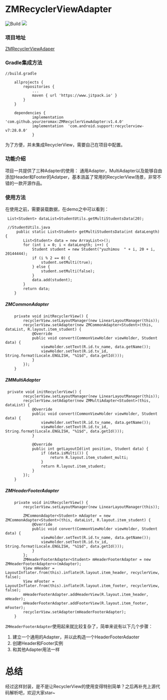 # ZMRecyclerViewAdapter

![Build](https://img.shields.io/badge/Build-v1.1.1-blue.svg)   ![](https://jitpack.io/v/yourzeromax/ZMRecyclerViewAdapter.svg)

### 项目地址
[ZMRecyclerViewAdaper](https://github.com/yourzeromax/ZMRecyclerViewAdapter/blob/master/README.md)

### Gradle集成方法

```
//build.gradle

	allprojects {
		repositories {
			...
			maven { url 'https://www.jitpack.io' }
		}
	}

	dependencies {
	        implementation 'com.github.yourzeromax:ZMRecyclerViewAdapter:v1.4.0'
	        implementation  'com.android.support:recyclerview-v7:28.0.0'
	        }
```

为了方便，并未集成RecyclerView，需要自己在项目中配置。

### 功能介绍

项目一共提供了三种Adapter的使用：
通用Adapter，MultiAdapter以及能够自由添加Header和Footer的Adatper，基本涵盖了常用的RecyclerView场景，非常不错的一款开源作品。

### 使用方法

在使用之前，需要装载数据，在demo之中可以看到：
```
 List<Student> dataList=StudentUtils.getMultiStudentsData(20);

 //StudentUtils.java
     public static List<Student> getMultiStudentsData(int dataLength) {
        List<Student> data = new ArrayList<>();
        for (int i = 0; i < dataLength; i++) {
            Student student = new Student("yuzhimou  " + i, 20 + i, 20144444);
            if (i % 2 == 0) {
                student.setMulti(true);
            } else {
                student.setMulti(false);
            }
            data.add(student);
        }
        return data;
    }
```

##### ZMCommonAdapter

```
    private void initRecyclerView() {
        recyclerView.setLayoutManager(new LinearLayoutManager(this));
        recyclerView.setAdapter(new ZMCommonAdapter<Student>(this, dataList, R.layout.item_student) {
            @Override
            public void convert(CommonViewHolder viewHolder, Student data) {
                viewHolder.setText(R.id.tv_name, data.getName());
                viewHolder.setText(R.id.tv_id, String.format(Locale.ENGLISH, "%1$d", data.getId()));
            }
        });
    }
```

##### ZMMultiAdapter

```
 private void initRecyclerView() {
        recyclerView.setLayoutManager(new LinearLayoutManager(this));
        recyclerView.setAdapter(new ZMMultiAdapter<Student>(this, dataList) {
            @Override
            public void convert(CommonViewHolder viewHolder, Student data) {
                viewHolder.setText(R.id.tv_name, data.getName());
                viewHolder.setText(R.id.tv_id, String.format(Locale.ENGLISH, "%1$d", data.getId()));
            }

            @Override
            public int getLayoutId(int position, Student data) {
                if (data.isMulti()) {
                    return R.layout.item_student_multi;
                }
                return R.layout.item_student;
            }
        });
    }
```

##### ZMHeaderFooterAdapter

```
    private void initRecyclerView() {
        recyclerView.setLayoutManager(new LinearLayoutManager(this));

        ZMCommonAdapter<Student> mAdapter = new ZMCommonAdapter<Student>(this, dataList, R.layout.item_student) {
            @Override
            public void convert(CommonViewHolder viewHolder, Student data) {
                viewHolder.setText(R.id.tv_name, data.getName());
                viewHolder.setText(R.id.tv_id, String.format(Locale.ENGLISH, "%1$d", data.getId()));
            }
        };
        ZMHeaderFooterAdapter<Student> mHeaderFooterAdapter = new ZMHeaderFooterAdapter<>(mAdapter);
        View mHeader = LayoutInflater.from(this).inflate(R.layout.item_header, recyclerView, false);
        View mFooter = LayoutInflater.from(this).inflate(R.layout.item_footer, recyclerView, false);
        mHeaderFooterAdapter.addHeaderView(R.layout.item_header, mHeader);
        mHeaderFooterAdapter.addFooterView(R.layout.item_footer, mFooter);
        recyclerView.setAdapter(mHeaderFooterAdapter);
    }
```
`ZMHeaderFooterAdapter`使用起来就比较复杂了，简单来说有以下几个步骤：
1. 建立一个通用的Adapter，并以此构造一个HeaderFooterAdaoter
2. 创建Header和Footer实例
3. 和其他Adapter用法一样


# 总结
经过这样封装，是不是让RecyclerView的使用变得特别简单？之后再补充上源代码解析吧，欢迎大家star~

